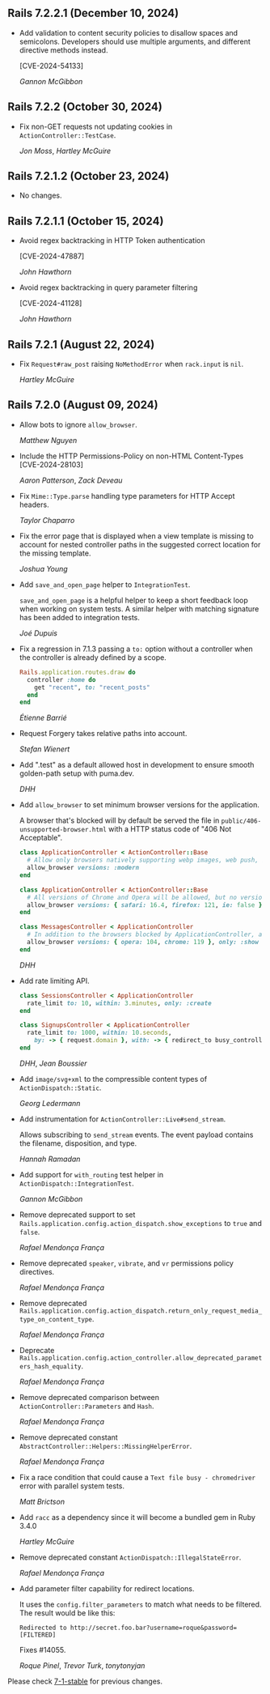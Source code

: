 ## Rails 7.2.2.1 (December 10, 2024)

- Add validation to content security policies to disallow spaces and semicolons.
  Developers should use multiple arguments, and different directive methods instead.

  [CVE-2024-54133]

  _Gannon McGibbon_

## Rails 7.2.2 (October 30, 2024)

- Fix non-GET requests not updating cookies in `ActionController::TestCase`.

  _Jon Moss_, _Hartley McGuire_

## Rails 7.2.1.2 (October 23, 2024)

- No changes.

## Rails 7.2.1.1 (October 15, 2024)

- Avoid regex backtracking in HTTP Token authentication

  [CVE-2024-47887]

  _John Hawthorn_

- Avoid regex backtracking in query parameter filtering

  [CVE-2024-41128]

  _John Hawthorn_

## Rails 7.2.1 (August 22, 2024)

- Fix `Request#raw_post` raising `NoMethodError` when `rack.input` is `nil`.

  _Hartley McGuire_

## Rails 7.2.0 (August 09, 2024)

- Allow bots to ignore `allow_browser`.

  _Matthew Nguyen_

- Include the HTTP Permissions-Policy on non-HTML Content-Types
  [CVE-2024-28103]

  _Aaron Patterson_, _Zack Deveau_

- Fix `Mime::Type.parse` handling type parameters for HTTP Accept headers.

  _Taylor Chaparro_

- Fix the error page that is displayed when a view template is missing to account for nested controller paths in the
  suggested correct location for the missing template.

  _Joshua Young_

- Add `save_and_open_page` helper to `IntegrationTest`.

  `save_and_open_page` is a helpful helper to keep a short feedback loop when working on system tests.
  A similar helper with matching signature has been added to integration tests.

  _Joé Dupuis_

- Fix a regression in 7.1.3 passing a `to:` option without a controller when the controller is already defined by a scope.

  ```ruby
  Rails.application.routes.draw do
    controller :home do
      get "recent", to: "recent_posts"
    end
  end
  ```

  _Étienne Barrié_

- Request Forgery takes relative paths into account.

  _Stefan Wienert_

- Add ".test" as a default allowed host in development to ensure smooth golden-path setup with puma.dev.

  _DHH_

- Add `allow_browser` to set minimum browser versions for the application.

  A browser that's blocked will by default be served the file in `public/406-unsupported-browser.html` with a HTTP status code of "406 Not Acceptable".

  ```ruby
  class ApplicationController < ActionController::Base
    # Allow only browsers natively supporting webp images, web push, badges, import maps, CSS nesting + :has
    allow_browser versions: :modern
  end

  class ApplicationController < ActionController::Base
    # All versions of Chrome and Opera will be allowed, but no versions of "internet explorer" (ie). Safari needs to be 16.4+ and Firefox 121+.
    allow_browser versions: { safari: 16.4, firefox: 121, ie: false }
  end

  class MessagesController < ApplicationController
    # In addition to the browsers blocked by ApplicationController, also block Opera below 104 and Chrome below 119 for the show action.
    allow_browser versions: { opera: 104, chrome: 119 }, only: :show
  end
  ```

  _DHH_

- Add rate limiting API.

  ```ruby
  class SessionsController < ApplicationController
    rate_limit to: 10, within: 3.minutes, only: :create
  end

  class SignupsController < ApplicationController
    rate_limit to: 1000, within: 10.seconds,
      by: -> { request.domain }, with: -> { redirect_to busy_controller_url, alert: "Too many signups!" }, only: :new
  end
  ```

  _DHH_, _Jean Boussier_

- Add `image/svg+xml` to the compressible content types of `ActionDispatch::Static`.

  _Georg Ledermann_

- Add instrumentation for `ActionController::Live#send_stream`.

  Allows subscribing to `send_stream` events. The event payload contains the filename, disposition, and type.

  _Hannah Ramadan_

- Add support for `with_routing` test helper in `ActionDispatch::IntegrationTest`.

  _Gannon McGibbon_

- Remove deprecated support to set `Rails.application.config.action_dispatch.show_exceptions` to `true` and `false`.

  _Rafael Mendonça França_

- Remove deprecated `speaker`, `vibrate`, and `vr` permissions policy directives.

  _Rafael Mendonça França_

- Remove deprecated `Rails.application.config.action_dispatch.return_only_request_media_type_on_content_type`.

  _Rafael Mendonça França_

- Deprecate `Rails.application.config.action_controller.allow_deprecated_parameters_hash_equality`.

  _Rafael Mendonça França_

- Remove deprecated comparison between `ActionController::Parameters` and `Hash`.

  _Rafael Mendonça França_

- Remove deprecated constant `AbstractController::Helpers::MissingHelperError`.

  _Rafael Mendonça França_

- Fix a race condition that could cause a `Text file busy - chromedriver`
  error with parallel system tests.

  _Matt Brictson_

- Add `racc` as a dependency since it will become a bundled gem in Ruby 3.4.0

  _Hartley McGuire_

- Remove deprecated constant `ActionDispatch::IllegalStateError`.

  _Rafael Mendonça França_

- Add parameter filter capability for redirect locations.

  It uses the `config.filter_parameters` to match what needs to be filtered.
  The result would be like this:

      Redirected to http://secret.foo.bar?username=roque&password=[FILTERED]

  Fixes #14055.

  _Roque Pinel_, _Trevor Turk_, _tonytonyjan_

Please check [7-1-stable](https://github.com/rails/rails/blob/7-1-stable/actionpack/CHANGELOG.md) for previous changes.
